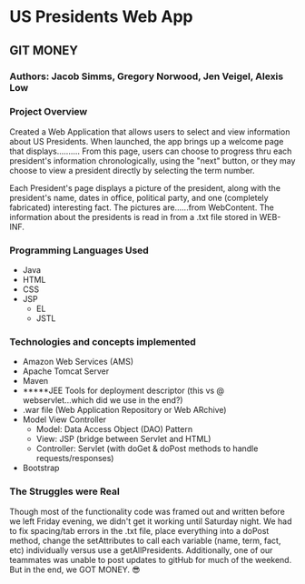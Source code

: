 # US Presidents Web App

## GIT MONEY
### Authors: Jacob Simms, Gregory Norwood, Jen Veigel, Alexis Low

### Project Overview
Created a Web Application that allows users to select and view information about US Presidents. When launched, the app brings up a welcome page that displays..........  From this page, users can choose to progress thru each president's information chronologically, using the "next" button, or they may choose to view a president directly by selecting the term number. 

Each President's page displays a picture of the president, along with the president's name, dates in office, political party, and one (completely fabricated) interesting fact. The pictures are......from WebContent.  The information about the presidents is read in from a .txt file stored in WEB-INF. 

### Programming Languages Used
* Java
* HTML
* CSS
* JSP
	* EL
	* JSTL 

### Technologies and concepts implemented
- Amazon Web Services (AMS)
- Apache Tomcat Server
- Maven
- *****JEE Tools for deployment descriptor (this vs @ webservlet...which did we use in the end?)
- .war file (Web Application Repository or Web ARchive)
- Model View Controller 
	- Model: Data Access Object (DAO) Pattern
	- View: JSP (bridge between Servlet and HTML)
	- Controller: Servlet (with doGet & doPost methods to handle requests/responses)
- Bootstrap

### The Struggles were Real
Though most of the functionality code was framed out and written before we left Friday evening, we didn't get it working until Saturday night. We had to fix spacing/tab errors in the .txt file, place everything into a doPost method, change the setAttributes to call each variable (name, term, fact, etc) individually versus use a getAllPresidents. Additionally, one of our teammates was unable to post updates to gitHub for much of the weekend. But in the end, we GOT MONEY. :sunglasses:



